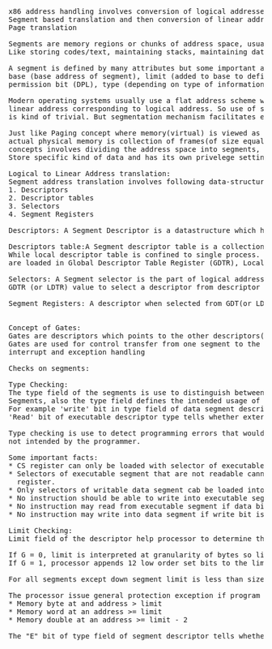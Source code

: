 <pre>
x86 address handling involves conversion of logical addresses to linear addresses through
Segment based translation and then conversion of linear address to physical address through
Page translation

Segments are memory regions or chunks of address space, usually used for specific purpose,
Like storing codes/text, maintaining stacks, maintaining data-structures etc.

A segment is defined by many attributes but some important attributes are 
base (base address of segment), limit (added to base to define boundary of segment),
permission bit (DPL), type (depending on type of information stored in segment).

Modern operating systems usually use a flat address scheme which results in identical
linear address corresponding to logical address. So use of segments for address translation
is kind of trivial. But segmentation mechanism facilitates enforcing protection protocols for address space

Just like Paging concept where memory(virtual) is viewed as collection of pages and
actual physical memory is collection of frames(of size equal to the page), Segmentation
concepts involves dividing the address space into segments, such that each segment is used for
Store specific kind of data and has its own privelege settings. A Segment may contain more than one page.

Logical to Linear Address translation:
Segment address translation involves following data-structures
1. Descriptors
2. Descriptor tables
3. Selectors
4. Segment Registers

Descriptors: A Segment Descriptor is a datastructure which holds attributes that defines the segment, for example base address of segment, limit of segment, privelege level of segment, type of segment and some other attributes. Size of this data-structure is 8 bytes.

Descriptors table:A Segment descriptor table is a collection of descriptors. A global descriptor table is segment descriptor table which is accessible to multiple processes.
While local descriptor table is confined to single process. The base addresses of these tables
are loaded in Global Descriptor Table Register (GDTR), Local Descriptor Table Register(LDTR)

Selectors: A Segment selector is the part of logical address is bits which are combined with
GDTR (or LDTR) value to select a descriptor from descriptor table.

Segment Registers: A descriptor when selected from GDT(or LDT) using a selector, is loaded into the segment register for furthur usage. Segment register has a visible portion accessible by user program, and a invisible portion only accessible by kernel.
 

Concept of Gates: 
Gates are descriptors which points to the other descriptors(pointing to actual segment).
Gates are used for control transfer from one segment to the other during call, task switch,
interrupt and exception handling

Checks on segments:

Type Checking: 
The type field of the segments is use to distinguish between the categories of 
Segments, also the type field defines the intended usage of segment.
For example 'write' bit in type field of data segment descriptor helps  determine whether instructions can write into it. 
'Read' bit of executable descriptor type tells whether external instruction can read or write to the segment.

Type checking is use to detect programming errors that would attempt to use the segment in ways
not intended by the programmer.

Some important facts:
* CS register can only be loaded with selector of executable segment.
* Selectors of executable segment that are not readable cannot be loaded into data sagment    
  register.
* Only selectors of writable data segment cab be loaded into SS
* No instruction should be able to write into executable segment.
* No instruction may read from executable segment if data bit is not set.
* No instruction may write into data segment if write bit is not set.

Limit Checking:
Limit field of the descriptor help processor to determine the limit of segment or last address of segment. The processor interprets limit field based on "granularity" bit G. Limit field of descriptor is 20 bits long.

If G = 0, limit is interpreted at granularity of bytes so limit may range from 0 to FFFFF
If G = 1, processor appends 12 low order set bits to the limit. Range 0xFFF - 0xFFFFFFFF

For all segments except down segment limit is less than size of the segment.

The processor issue general protection exception if program tries to access
* Memory byte at and address > limit
* Memory word at an address >= limit
* Memory double at an address >= limit - 2

The "E" bit of type field of segment descriptor tells whether segment grows up or down.


</pre>